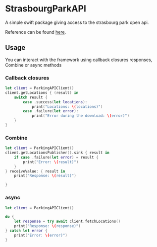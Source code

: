 # StrasbourgParkAPI

A simple swift package giving access to the strasbourg park open api.

Reference can be found [here](https://yageek.github.io/StrasbourgParkAPI/).

## Usage
You can interact with the framework using callback closures responses, Combine or async methods

### Callback closures 

```swift
let client = ParkingAPIClient()
client.getLocations { (result) in
    switch result {
        case .success(let locations):
            print("Locations: \(locations)")
        case .failure(let error):
            print("Error during the download: \(error)")
    }
}
```

### Combine 

```swift
let client = ParkingAPIClient()
client.getLocationsPublisher().sink { result in
    if case .failure(let error) = result {
        print("Error: \(result)")
    }   
} receiveValue: { result in
    print("Response: \(result)")

}
```

### async

```swift
let client = ParkingAPIClient()

do {
    let response = try await client.fetchLocations()
    print("Response: \(response)")
} catch let error {
    print("Error: \(error)")
}
```



